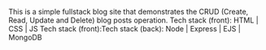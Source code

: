This is a simple fullstack blog site that demonstrates the CRUD (Create, Read, Update and Delete) blog posts operation. Tech stack (front): HTML | CSS | JS Tech stack (front):Tech stack (back): Node | Express | EJS | MongoDB
